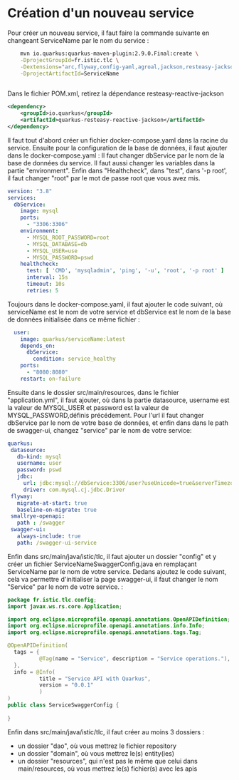 # Création d'un nouveau service

Pour créer un nouveau service, il faut faire la commande suivante en changeant ServiceName par le nom du service :
```sh
    mvn io.quarkus:quarkus-maven-plugin:2.9.0.Final:create \
    -DprojectGroupId=fr.istic.tlc \
    -Dextensions="arc,flyway,config-yaml,agroal,jackson,resteasy-jackson,spring-web,jdbc-mysql,hibernate-orm-rest-data-panache,hibernate-orm,smallrye-openapi" \
    -DprojectArtifactId=ServiceName 
    
```
Dans le fichier POM.xml, retirez la dépendance resteasy-reactive-jackson
```xml
<dependency>
    <groupId>io.quarkus</groupId>
    <artifactId>quarkus-resteasy-reactive-jackson</artifactId>
</dependency>
```

Il faut tout d'abord créer un fichier docker-compose.yaml dans la racine du service.
Ensuite pour la configuration de la base de données, il faut ajouter dans le docker-compose.yaml :
Il faut changer dbService par le nom de la base de données du service. Il faut aussi changer les variables dans la partie "environment". Enfin dans "Healthcheck", dans "test", dans '-p root', il faut changer "root" par le mot de passe root que vous avez mis.
```yaml
version: "3.8"
services:
  dbService:
    image: mysql
    ports:
      - "3306:3306"
    environment:
      - MYSQL_ROOT_PASSWORD=root
      - MYSQL_DATABASE=db
      - MYSQL_USER=use
      - MYSQL_PASSWORD=pswd
    healthcheck:
      test: [ 'CMD', 'mysqladmin', 'ping', '-u', 'root', '-p root' ]
      interval: 15s
      timeout: 10s
      retries: 5
```

Toujours dans le docker-compose.yaml, il faut ajouter le code suivant, où serviceName est le nom de votre service et dbService est le nom de la base de données initialisée dans ce même fichier :
```yaml
  user:
    image: quarkus/serviceName:latest
    depends_on:
      dbService:
        condition: service_healthy
    ports:
      - "8080:8080"
    restart: on-failure
 ```

Ensuite dans le dossier src/main/resources, dans le fichier "application.yml", il faut ajouter, où dans la partie datasource,  username est la valeur de MYSQL_USER et password est la valeur de MYSQL_PASSWORD,définis précédement. Pour l'url il faut changer dbService par le nom de votre base de données, et enfin dans dans le path de swagger-ui, changez "service" par le nom de votre service:
 ```yaml
 quarkus:
  datasource:
    db-kind: mysql
    username: user
    password: pswd
    jdbc:
      url: jdbc:mysql://dbService:3306/user?useUnicode=true&serverTimezone=Europe/Paris
      driver: com.mysql.cj.jdbc.Driver
  flyway:
    migrate-at-start: true
    baseline-on-migrate: true
  smallrye-openapi:
    path : /swagger
  swagger-ui:
    always-include: true
    path: /swagger-ui-service
  ```
  
Enfin dans src/main/java/istic/tlc, il faut ajouter un dossier "config" et y créer un fichier ServiceNameSwaggerConfig.java en remplaçant ServiceName par le nom de votre service. 
Dedans ajoutez le code suivant, cela va permettre d'initialiser la page swagger-ui, il faut changer le nom "Service" par le nom de votre service. :
  ```java
package fr.istic.tlc.config;
import javax.ws.rs.core.Application;

import org.eclipse.microprofile.openapi.annotations.OpenAPIDefinition;
import org.eclipse.microprofile.openapi.annotations.info.Info;
import org.eclipse.microprofile.openapi.annotations.tags.Tag;

@OpenAPIDefinition(
    tags = {
            @Tag(name = "Service", description = "Service operations."),
    },
    info = @Info(
            title = "Service API with Quarkus",
            version = "0.0.1"
            )
)
public class ServiceSwaggerConfig {
    
}
```
 
Enfin dans src/main/java/istic/tlc, il faut créer au moins 3 dossiers :
- un dossier "dao", où vous mettrez le fichier repository
- un dossier "domain", où vous mettrez le(s) entity(ies)
- un dossier "resources", qui n'est pas le même que celui dans main/resources, où vous mettrez le(s) fichier(s) avec les apis
